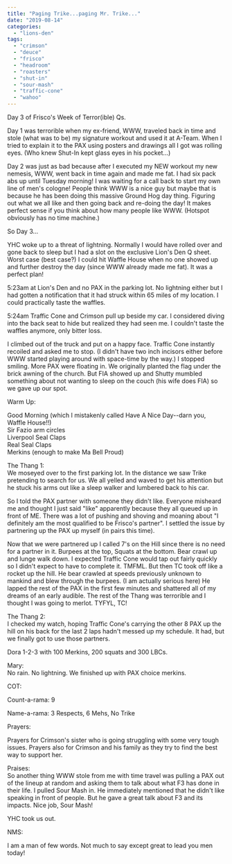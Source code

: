 ```yaml
---
title: "Paging Trike...paging Mr. Trike..."
date: "2019-08-14"
categories: 
  - "lions-den"
tags: 
  - "crimson"
  - "deuce"
  - "frisco"
  - "headroom"
  - "roasters"
  - "shut-in"
  - "sour-mash"
  - "traffic-cone"
  - "wahoo"
---
```


Day 3 of Frisco's Week of Terror(ible) Qs.

Day 1 was terrorible when my ex-friend, WWW, traveled back in time and stole (what was to be) my signature workout and used it at A-Team. When I tried to explain it to the PAX using posters and drawings all I got was rolling eyes. (Who knew Shut-In kept glass eyes in his pocket…)

Day 2 was just as bad because after I executed my NEW workout my new nemesis, WWW, went back in time again and made me fat. I had six pack abs up until Tuesday morning! I was waiting for a call back to start my own line of men's cologne! People think WWW is a nice guy but maybe that is because he has been doing this massive Ground Hog day thing. Figuring out what we all like and then going back and re-doing the day! It makes perfect sense if you think about how many people like WWW. (Hotspot obviously has no time machine.)

So Day 3…

YHC woke up to a threat of lightning. Normally I would have rolled over and gone back to sleep but I had a slot on the exclusive Lion's Den Q sheet. Worst case (best case?) I could hit Waffle House when no one showed up and further destroy the day (since WWW already made me fat). It was a perfect plan!

5:23am at Lion's Den and no PAX in the parking lot. No lightning either but I had gotten a notification that it had struck within 65 miles of my location. I could practically taste the waffles.

5:24am Traffic Cone and Crimson pull up beside my car. I considered diving into the back seat to hide but realized they had seen me. I couldn't taste the waffles anymore, only bitter loss.

I climbed out of the truck and put on a happy face. Traffic Cone instantly recoiled and asked me to stop. (I didn't have two inch incisors either before WWW started playing around with space-time by the way.) I stopped smiling. More PAX were floating in. We originally planted the flag under the brick awning of the church. But FIA showed up and Shutty mumbled something about not wanting to sleep on the couch (his wife does FIA) so we gave up our spot.

Warm Up:

Good Morning (which I mistakenly called Have A Nice Day--darn you, Waffle House!!)  
Sir Fazio arm circles  
Liverpool Seal Claps  
Real Seal Claps  
Merkins (enough to make Ma Bell Proud)

The Thang 1:  
We moseyed over to the first parking lot. In the distance we saw Trike pretending to search for us. We all yelled and waved to get his attention but he stuck his arms out like a sleep walker and lumbered back to his car.

So I told the PAX partner with someone they didn't like. Everyone misheard me and thought I just said "like" apparently because they all queued up in front of ME. There was a lot of pushing and shoving and moaning about "I definitely am the most qualified to be Frisco's partner". I settled the issue by partnering up the PAX up myself (in pairs this time).

Now that we were partnered up I called 7's on the Hill since there is no need for a partner in it. Burpees at the top, Squats at the bottom. Bear crawl up and lunge walk down. I expected Traffic Cone would tap out fairly quickly so I didn't expect to have to complete it. TMFML. But then TC took off like a rocket up the hill. He bear crawled at speeds previously unknown to mankind and blew through the burpees. (I am actually serious here) He lapped the rest of the PAX in the first few minutes and shattered all of my dreams of an early audible. The rest of the Thang was terrorible and I thought I was going to merlot. TYFYL, TC!

The Thang 2:  
I checked my watch, hoping Traffic Cone's carrying the other 8 PAX up the hill on his back for the last 2 laps hadn't messed up my schedule. It had, but we finally got to use those partners.

Dora 1-2-3 with 100 Merkins, 200 squats and 300 LBCs.

Mary:  
No rain. No lightning. We finished up with PAX choice merkins.

COT:

Count-a-rama: 9

Name-a-rama: 3 Respects, 6 Mehs, No Trike

Prayers:

Prayers for Crimson's sister who is going struggling with some very tough issues. Prayers also for Crimson and his family as they try to find the best way to support her.

Praises:  
So another thing WWW stole from me with time travel was pulling a PAX out of the lineup at random and asking them to talk about what F3 has done in their life. I pulled Sour Mash in. He immediately mentioned that he didn't like speaking in front of people. But he gave a great talk about F3 and its impacts. Nice job, Sour Mash!

YHC took us out.

NMS:

I am a man of few words. Not much to say except great to lead you men today!
